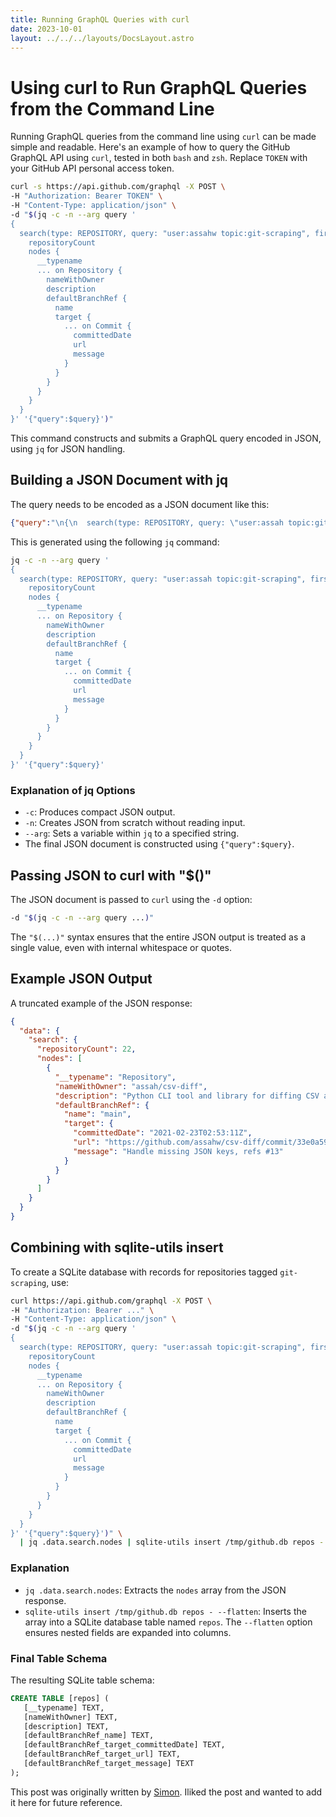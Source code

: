 ```yaml
---
title: Running GraphQL Queries with curl
date: 2023-10-01
layout: ../../../layouts/DocsLayout.astro
---
```


# Using curl to Run GraphQL Queries from the Command Line

Running GraphQL queries from the command line using `curl` can be made simple and readable. Here's an example of how to query the GitHub GraphQL API using `curl`, tested in both `bash` and `zsh`. Replace `TOKEN` with your GitHub API personal access token.

```bash
curl -s https://api.github.com/graphql -X POST \
-H "Authorization: Bearer TOKEN" \
-H "Content-Type: application/json" \
-d "$(jq -c -n --arg query '
{
  search(type: REPOSITORY, query: "user:assahw topic:git-scraping", first: 100) {
    repositoryCount
    nodes {
      __typename
      ... on Repository {
        nameWithOwner
        description
        defaultBranchRef {
          name
          target {
            ... on Commit {
              committedDate
              url
              message
            }
          }
        }
      }
    }
  }
}' '{"query":$query}')"
```

This command constructs and submits a GraphQL query encoded in JSON, using `jq` for JSON handling.

## Building a JSON Document with jq

The query needs to be encoded as a JSON document like this:

```json
{"query":"\n{\n  search(type: REPOSITORY, query: \"user:assah topic:git-scraping\", first: 100) {\n    repositoryCount\n    nodes {\n      __typename\n      ... on Repository {\n        nameWithOwner\n        description\n        defaultBranchRef {\n          name\n          target {\n            ... on Commit {\n              committedDate\n              url\n              message\n            }\n          }\n        }\n      }\n    }\n  }\n}"}
```

This is generated using the following `jq` command:

```bash
jq -c -n --arg query '
{
  search(type: REPOSITORY, query: "user:assah topic:git-scraping", first: 100) {
    repositoryCount
    nodes {
      __typename
      ... on Repository {
        nameWithOwner
        description
        defaultBranchRef {
          name
          target {
            ... on Commit {
              committedDate
              url
              message
            }
          }
        }
      }
    }
  }
}' '{"query":$query}'
```

### Explanation of jq Options

- `-c`: Produces compact JSON output.
- `-n`: Creates JSON from scratch without reading input.
- `--arg`: Sets a variable within `jq` to a specified string.
- The final JSON document is constructed using `{"query":$query}`.

## Passing JSON to curl with "$()"

The JSON document is passed to `curl` using the `-d` option:

```bash
-d "$(jq -c -n --arg query ...)"
```

The `"$(...)"` syntax ensures that the entire JSON output is treated as a single value, even with internal whitespace or quotes.

## Example JSON Output

A truncated example of the JSON response:

```json
{
  "data": {
    "search": {
      "repositoryCount": 22,
      "nodes": [
        {
          "__typename": "Repository",
          "nameWithOwner": "assah/csv-diff",
          "description": "Python CLI tool and library for diffing CSV and JSON files",
          "defaultBranchRef": {
            "name": "main",
            "target": {
              "committedDate": "2021-02-23T02:53:11Z",
              "url": "https://github.com/assahw/csv-diff/commit/33e0a5918283c02a339a1fb507fc7a9cda89a198",
              "message": "Handle missing JSON keys, refs #13"
            }
          }
        }
      ]
    }
  }
}
```

## Combining with sqlite-utils insert

To create a SQLite database with records for repositories tagged `git-scraping`, use:

```bash
curl https://api.github.com/graphql -X POST \
-H "Authorization: Bearer ..." \
-H "Content-Type: application/json" \
-d "$(jq -c -n --arg query '
{
  search(type: REPOSITORY, query: "user:assah topic:git-scraping", first: 100) {
    repositoryCount
    nodes {
      __typename
      ... on Repository {
        nameWithOwner
        description
        defaultBranchRef {
          name
          target {
            ... on Commit {
              committedDate
              url
              message
            }
          }
        }
      }
    }
  }
}' '{"query":$query}')" \
  | jq .data.search.nodes | sqlite-utils insert /tmp/github.db repos - --flatten
```

### Explanation

- `jq .data.search.nodes`: Extracts the `nodes` array from the JSON response.
- `sqlite-utils insert /tmp/github.db repos - --flatten`: Inserts the array into a SQLite database table named `repos`. The `--flatten` option ensures nested fields are expanded into columns.

### Final Table Schema

The resulting SQLite table schema:

```sql
CREATE TABLE [repos] (
   [__typename] TEXT,
   [nameWithOwner] TEXT,
   [description] TEXT,
   [defaultBranchRef_name] TEXT,
   [defaultBranchRef_target_committedDate] TEXT,
   [defaultBranchRef_target_url] TEXT,
   [defaultBranchRef_target_message] TEXT
);
```
This post was originally written by [Simon](https://github.com/simonw). Iliked the post and wanted to add it here for future reference.
